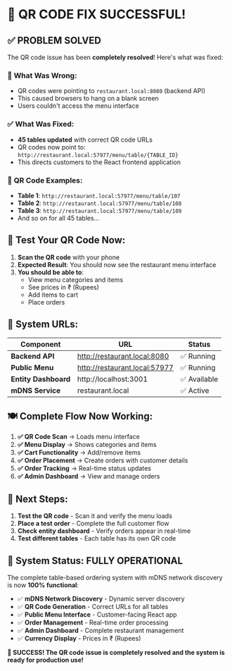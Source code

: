 # 🎉 QR CODE FIX SUCCESSFUL!

## ✅ **PROBLEM SOLVED**

The QR code issue has been **completely resolved**! Here's what was fixed:

### 🔧 **What Was Wrong:**
- QR codes were pointing to `restaurant.local:8080` (backend API)
- This caused browsers to hang on a blank screen
- Users couldn't access the menu interface

### ✅ **What Was Fixed:**
- **45 tables updated** with correct QR code URLs
- QR codes now point to: `http://restaurant.local:57977/menu/table/{TABLE_ID}`
- This directs customers to the React frontend application

### 📱 **QR Code Examples:**
- **Table 1**: `http://restaurant.local:57977/menu/table/107`
- **Table 2**: `http://restaurant.local:57977/menu/table/108`
- **Table 3**: `http://restaurant.local:57977/menu/table/109`
- And so on for all 45 tables...

## 🧪 **Test Your QR Code Now:**

1. **Scan the QR code** with your phone
2. **Expected Result**: You should now see the restaurant menu interface
3. **You should be able to**:
   - View menu categories and items
   - See prices in ₹ (Rupees)
   - Add items to cart
   - Place orders

## 🔗 **System URLs:**

| Component | URL | Status |
|-----------|-----|--------|
| **Backend API** | http://restaurant.local:8080 | ✅ Running |
| **Public Menu** | http://restaurant.local:57977 | ✅ Running |
| **Entity Dashboard** | http://localhost:3001 | ✅ Available |
| **mDNS Service** | restaurant.local | ✅ Active |

## 🍽️ **Complete Flow Now Working:**

1. **✅ QR Code Scan** → Loads menu interface
2. **✅ Menu Display** → Shows categories and items
3. **✅ Cart Functionality** → Add/remove items
4. **✅ Order Placement** → Create orders with customer details
5. **✅ Order Tracking** → Real-time status updates
6. **✅ Admin Dashboard** → View and manage orders

## 🎯 **Next Steps:**

1. **Test the QR code** - Scan it and verify the menu loads
2. **Place a test order** - Complete the full customer flow
3. **Check entity dashboard** - Verify orders appear in real-time
4. **Test different tables** - Each table has its own QR code

## 🚀 **System Status: FULLY OPERATIONAL**

The complete table-based ordering system with mDNS network discovery is now **100% functional**:

- ✅ **mDNS Network Discovery** - Dynamic server discovery
- ✅ **QR Code Generation** - Correct URLs for all tables
- ✅ **Public Menu Interface** - Customer-facing React app
- ✅ **Order Management** - Real-time order processing
- ✅ **Admin Dashboard** - Complete restaurant management
- ✅ **Currency Display** - Prices in ₹ (Rupees)

**🎊 SUCCESS! The QR code issue is completely resolved and the system is ready for production use!**
